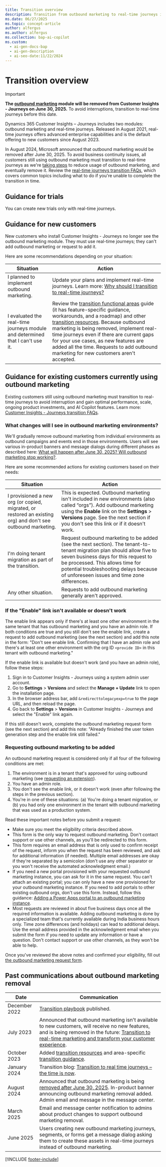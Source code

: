 ```yaml
---
title: Transition overview
description: Transition from outbound marketing to real-time journeys in Dynamics 365 Customer Insights. Follow our guide to avoid interruptions before June 30, 2025.
ms.date: 06/27/2025
ms.topic: concept-article
author: alfergus
ms.author: alfergus
ms.collection: bap-ai-copilot
ms.custom:
  - ai-gen-docs-bap
  - ai-gen-description
  - ai-seo-date:11/22/2024
---
```


# Transition overview

> [!IMPORTANT]
> **The [outbound marketing](user-guide.md) module will be removed from Customer Insights - Journeys on June 30, 2025.** To avoid interruptions, transition to real-time journeys before this date.

Dynamics 365 Customer Insights – Journeys includes two modules: outbound marketing and real-time journeys. Released in August 2021, real-time journeys offers advanced enterprise capabilities and is the default offering to new customers since August 2023.

In August 2024, Microsoft announced that outbound marketing would be removed after June 30, 2025. To avoid business continuity issues, all customers still using outbound marketing must transition to real-time journeys as we're [taking steps](transition-faqs.md#what-will-happen-after-june-30-2025-will-outbound-marketing-stop-working) to reduce usage of outbound marketing, and eventually remove it.  Review the [real-time journeys transition FAQs](transition-faqs.md), which covers common topics including what to do if you're unable to complete the transition in time.

## Guidance for trials

You can create new trials only with real-time journeys.

## Guidance for new customers

New customers who install Customer Insights - Journeys no longer see the outbound marketing module. They must use real-time journeys; they can't add outbound marketing or request to add it. 

Here are some recommendations depending on your situation:

| Situation                                                                        | Action                                                                             |
|----------------------------------------------------------------------------------|-------------------------------------------------------------------------------------------------------------------------------------------------------------------------------------------------------------------------------------------------------------------------------------------------------------------------------------------------------------------------------------------------------------------------------------------------------------------------------------------|
| I planned to implement outbound marketing. | Update your plans and implement real-time journeys. Learn more: [Why should I transition to real-time journeys?](transition-faqs.md#why-should-i-transition-to-real-time-journeys)                             |
| I evaluated the real-time journeys module and determined that I can't use it.    | Review the [transition functional areas](transition-walkthrough-functional.md) guide (it has feature-specific guidance, workarounds, and a roadmap) and other [transition resources](transition-resources.md). Because outbound marketing is being removed, implement real-time journeys even if there are current gaps for your use cases, as new features are added all the time. Requests to add outbound marketing for new customers aren't accepted. |

## Guidance for existing customers currently using outbound marketing

Existing customers still using outbound marketing must transition to real-time journeys to avoid interruption and gain optimal performance, scale, ongoing product investments, and AI Copilot features. Learn more: [Customer Insights - Journeys transition FAQs](transition-faqs.md).

### What changes will I see in outbound marketing environments?

We'll gradually remove outbound marketing from individual environments as outbound campaigns and events end in those environments. Users will see various in-product banners and message dialogs during different phases as described here: [What will happen after June 30, 2025? Will outbound marketing stop working?](transition-faqs.md#what-will-happen-after-june-30-2025-will-outbound-marketing-stop-working).

Here are some recommended actions for existing customers based on their needs:

| Situation                                                                                                          | Action                                                                                                                                                                                                                                                       |
|--------------------------------------------------------------------------------------------------------------------|--------------------------------------------------------------------------------------------------------------------------------------------------------------------------------------------------------------------------------------------------------------|
| I provisioned a new org (or copied, migrated, or restored an existing org) and don't see outbound marketing.                                             | This is expected. Outbound marketing isn't included in new environments (also called “orgs”). Add outbound marketing using the **Enable** link on the **Settings** > **Versions** page. See the next section if you don't see this link or if it doesn't work.  |
| I'm doing tenant migration as part of the transition.  | Request outbound marketing to be added (see the next section). The tenant-to-tenant migration plan should allow five to seven business days for this request to be processed. This allows time for potential troubleshooting delays because of unforeseen issues and time zone differences. |
| Any other situation. | Requests to add outbound marketing generally aren't approved. |

### If the "Enable" link isn't available or doesn't work

The enable link appears only if there's at least one other environment in the same tenant that has outbound marketing and you have an admin role. If both conditions are true and you still don't see the enable link, create a request to add outbound marketing (see the next section) and add this note in the form: "Don't see enable link. Confirming that I have an admin role and there's at least one other environment with the org ID `<provide ID>` in this tenant with outbound marketing."
 
If the enable link is available but doesn't work (and you have an admin role), follow these steps:

1. Sign in to Customer Insights - Journeys using a system admin user account.
1. Go to **Settings** > **Versions** and select the **Manage + Update** link to open the installation page.
1. In the browser address bar, add `&redirecttolegacyexp=true` to the page URL, and then reload the page.
1. Go back to **Settings** > **Versions** in Customer Insights - Journeys and select the "Enable" link again.

If this still doesn't work, complete the outbound marketing request form (see the next section) and add this note: "Already finished the user token generation step and the enable link still failed."

### Requesting outbound marketing to be added

An outbound marketing request is considered only if all four of the following conditions are met:

1. The environment is in a tenant that's approved for using outbound marketing (see [requesting an extension](transition-faqs.md#i-need-more-time-to-complete-the-transition-can-i-request-an-extension)).
1. You have an admin role.
1. You don't see the enable link, or it doesn't work (even after following the steps in the previous section).
1. You're in one of these situations: (a) You're doing a tenant migration, or (b) you had only one environment in the tenant with outbound marketing that was used as a production system.

Read these important notes before you submit a request:

- Make sure you meet the eligibility criteria described above.
- This form is the only way to request outbound marketing. Don't contact support or use other channels, as you'll be redirected to this form.
- This form requires an email address that is only used to confirm receipt of the request, inform you when the request has been reviewed, and ask for additional information (if needed). Multiple email addresses are okay if they're separated by a semicolon (don't use any other separator or you won't receive the automated acknowledgment email.)
- If you need a new portal provisioned with your requested outbound marketing instance, you can ask for it in the same request. You can't attach an existing portal; you can only have a new one provisioned for your outbound marketing instance. If you need to add portals to other existing outbound orgs, don't use this form. Instead, follow this guidance: [Adding a Power Apps portal to an outbound marketing instance](portal-optional.md#adding-a-power-apps-portal-to-an-outbound-marketing-instance). 
- Most requests are reviewed in about five business days once all the required information is available. Adding outbound marketing is done by a specialized team that's currently available during India business hours only. Time zone differences (and holidays) can lead to additional delays. Use the email address provided in the acknowledgment email when you submit the form if you need to update any information or have a question. Don't contact support or use other channels, as they won't be able to help.

Once you've reviewed the above notes and confirmed your eligibility, fill out [the outbound marketing request form](https://go.microsoft.com/fwlink/?linkid=2251742). 

## Past communications about outbound marketing removal

| Date       | Communication    | 
|------------|--------------------------------------------------------------------------------------------------------------------|
| December 2022   | [Transition playbook](https://community.dynamics.com/blogs/post/?postid=1b4394d5-7764-4484-aba9-c7f972292c10) published.                                                                                  |
| July 2023 | Announced that outbound marketing isn't available to new customers, will receive no new features, and is being removed in the future: [Transition to real-time marketing and transform your customer experience](https://www.microsoft.com/dynamics-365/blog/it-professional/2023/07/18/transition-to-real-time-marketing-and-transform-your-customer-experience/). |
| October 2023   | Added [transition resources](transition-resources.md) and area-specific [transition guidance](transition-walkthrough-functional.md).                                 |
| January 2024   | Transition blog: [Transition to real time journeys – the time is now](https://www.microsoft.com/dynamics-365/blog/it-professional/2024/01/09/transition-to-real-time-journeys-the-time-is-now/).                                   |
| August 2024   | Announced that outbound marketing is being [removed after June 30, 2025](real-time-marketing-overview.md). In-product banner announcing outbound marketing removal added. Admin email and message in the message center. |
| March 2025   | Email and message center notification to admins about product changes to support outbound marketing removal.          |
| June 2025 | Users creating new outbound marketing journeys, segments, or forms get a message dialog asking them to create these assets in real-time journeys instead of outbound marketing. |

[!INCLUDE [footer-include](./includes/footer-banner.md)]
